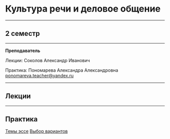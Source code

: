# Культура речи и деловое общение
____________
## 2 семестр
___________
**Преподаватель**

Лекции: Соколов Александр Иванович

Практика: Пономарева Александра Александровна ponomareva.teacher@yandex.ru

_________
## Лекции
_________
## Практика

[Темы эссе](../Files/CultureOfSpeech%26BusinessCommunication/Темы_эссе.jpg) [Выбор вариантов](https://docs.google.com/spreadsheets/d/16YbBAFdkSLe8x6rQPhEuPjDzxTwk0gBmFFfS0Oba2rY/edit#gid=0)
